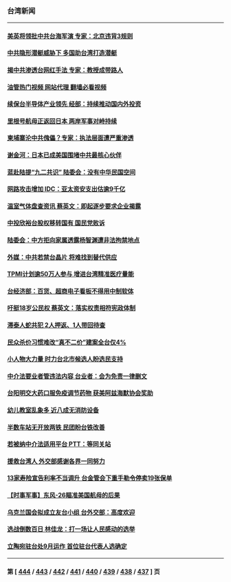 ### 台湾新闻
---
#### [美英将领批中共台海军演 专家：北京违背3规则](../../pages/ncid1349361/n13800444.md?08190845) 
#### [中共隐形潜艇威胁下 多国助台湾打造潜艇](../../pages/ncid1349361/n13805460.md?08190845) 
#### [揭中共渗透台网红手法 专家：教授成带路人](../../pages/ncid1349361/n13805355.md?08190845) 
#### [油管热门视频 网站代理 翻墙必看视频](http://209.222.30.114:81/youtube.html?08190845)
#### [续保台半导体产业领先 经部：持续推动国内外投资](../../pages/ncid1349361/n13805307.md?08190845) 
#### [里根号航母正返回日本 两岸军事对峙持续](../../pages/ncid1349361/n13805423.md?08190845) 
#### [柬埔寨沦中共傀儡？专家：执法层面遭严重渗透](../../pages/ncid1349361/n13805394.md?08190845) 
#### [谢金河：日本已成美国围堵中共最核心伙伴](../../pages/ncid1349361/n13805139.md?08190845) 
#### [蓝赴陆提“九二共识” 陆委会：没有中华民国空间](../../pages/ncid1349361/n13805353.md?08190845) 
#### [网路攻击增加 IDC：亚太资安支出估逾9千亿](../../pages/ncid1349361/n13805391.md?08190845) 
#### [温室气体盘查资讯 蔡英文：即起逐步要求企业揭露](../../pages/ncid1349361/n13805396.md?08190845) 
#### [中投欣裕台股权移转国有 国民党败诉](../../pages/ncid1349361/n13805392.md?08190845) 
#### [陆委会：中方拒向家属透露杨智渊遭非法拘禁地点](../../pages/ncid1349361/n13805329.md?08190845) 
#### [外媒：中共若禁台晶片 将难找到替代供应](../../pages/ncid1349361/n13805390.md?08190845) 
#### [TPMI计划逾50万人参与 增进台湾精准医疗量能](../../pages/ncid1349361/n13805340.md?08190845) 
#### [台经济部：百货、超商电子看板不得用中制软体](../../pages/ncid1349361/n13805342.md?08190845) 
#### [吁挺18岁公民权 蔡英文：落实权责相符宪政体制](../../pages/ncid1349361/n13805361.md?08190845) 
#### [滞泰人蛇共犯 2人押返、1人带回待查](../../pages/ncid1349361/n13805376.md?08190845) 
#### [民众杀价习惯难改“真不二价”建案全台仅4%](../../pages/ncid1349361/n13805375.md?08190845) 
#### [小人物大力量 时力台北市候选人盼选民支持](../../pages/ncid1349361/n13805274.md?08190845) 
#### [中介法要业者管违法内容 台业者：会为免责一律删文](../../pages/ncid1349361/n13805343.md?08190845) 
#### [台阳明交大药口服免疫调节药物 获美阿兹海默协会奖助](../../pages/ncid1349361/n13805272.md?08190845) 
#### [幼儿教室乱象多 近八成无消防设备](../../pages/ncid1349361/n13805350.md?08190845) 
#### [半数车站无开放两铁 民团盼台铁改善](../../pages/ncid1349361/n13805346.md?08190845) 
#### [若被纳中介法适用平台 PTT：等同关站](../../pages/ncid1349361/n13805344.md?08190845) 
#### [援救台湾人 外交部感谢各界一同努力](../../pages/ncid1349361/n13805330.md?08190845) 
#### [13家寿险宣告利率不当调升 台金管会下重手勒令停卖19张保单](../../pages/ncid1349361/n13805267.md?08190845) 
#### [【时事军事】东风-26瞄准美国航母的后果](../../pages/ncid1349361/n13804655.md?08190845) 
#### [乌克兰国会拟成立友台小组 台外交部：高度欢迎](../../pages/ncid1349361/n13805268.md?08190845) 
#### [选战倒数百日 林佳龙：打一场让人民感动的选举](../../pages/ncid1349361/n13805275.md?08190845) 
#### [立陶宛驻台处9月运作 首位驻台代表人选确定](../../pages/ncid1349361/n13805315.md?08190845) 

---
#### 第 [ [444](./444.md?08190845) / [443](./443.md?08190845) / [442](./442.md?08190845) / [441](./441.md?08190845) / [440](./440.md?08190845) / [439](./439.md?08190845) / [438](./438.md?08190845) / [437](./437.md?08190845) ] 页
